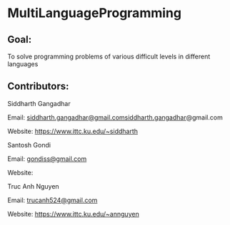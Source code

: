 MultiLanguageProgramming
========================

Goal: 
----
To solve programming problems of various difficult levels in different languages


Contributors: 
-------------
Siddharth Gangadhar 

  Email: siddharth.gangadhar@gmail.comsiddharth.gangadhar@gmail.com

  Website: https://www.ittc.ku.edu/~siddharth


Santosh Gondi

  Email: gondiss@gmail.com

  Website:


Truc Anh Nguyen

  Email: trucanh524@gmail.com

  Website: https://www.ittc.ku.edu/~annguyen

